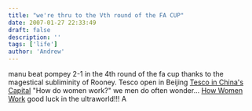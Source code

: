 ```yaml
---
title: "we're thru to the Vth round of the FA CUP"
date: 2007-01-27 22:33:49
draft: false
description: ''
tags: ['life']
author: 'Andrew'
---
```


manu beat pompey 2-1 in the 4th round of the fa cup thanks to the magestical subliminity of Rooney. Tesco open in Beijing [Tesco in China's Capital](http://news.bbc.co.uk/1/hi/business/6301385.stm) "How do women work?" we men do often wonder... [How Women Work](http://people.howstuffworks.com/women.htm) good luck in the ultraworld!!! A
